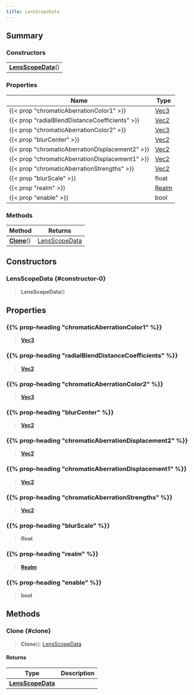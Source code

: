 ```yaml
---
title: LensScopeData
---
```


## Summary

### Constructors

|  |
| --- |
| **[LensScopeData](#constructor-0)**() |

### Properties

| Name | Type |
| ---- | ---- |
| {{< prop "chromaticAberrationColor1" >}} | [Vec3](/vext/ref/shared/type/vec3) |
| {{< prop "radialBlendDistanceCoefficients" >}} | [Vec2](/vext/ref/shared/type/vec2) |
| {{< prop "chromaticAberrationColor2" >}} | [Vec3](/vext/ref/shared/type/vec3) |
| {{< prop "blurCenter" >}} | [Vec2](/vext/ref/shared/type/vec2) |
| {{< prop "chromaticAberrationDisplacement2" >}} | [Vec2](/vext/ref/shared/type/vec2) |
| {{< prop "chromaticAberrationDisplacement1" >}} | [Vec2](/vext/ref/shared/type/vec2) |
| {{< prop "chromaticAberrationStrengths" >}} | [Vec2](/vext/ref/shared/type/vec2) |
| {{< prop "blurScale" >}} | float |
| {{< prop "realm" >}} | [Realm](/vext/ref/fb/realm) |
| {{< prop "enable" >}} | bool |

### Methods

| Method | Returns |
| ------ | ------- |
| **[Clone](#clone)**() | [LensScopeData](/vext/ref/client/type/lensscopedata) |

## Constructors

### LensScopeData {#constructor-0}

> **LensScopeData**()

## Properties

### {{% prop-heading "chromaticAberrationColor1" %}}

> **[Vec3](/vext/ref/shared/type/vec3)**

### {{% prop-heading "radialBlendDistanceCoefficients" %}}

> **[Vec2](/vext/ref/shared/type/vec2)**

### {{% prop-heading "chromaticAberrationColor2" %}}

> **[Vec3](/vext/ref/shared/type/vec3)**

### {{% prop-heading "blurCenter" %}}

> **[Vec2](/vext/ref/shared/type/vec2)**

### {{% prop-heading "chromaticAberrationDisplacement2" %}}

> **[Vec2](/vext/ref/shared/type/vec2)**

### {{% prop-heading "chromaticAberrationDisplacement1" %}}

> **[Vec2](/vext/ref/shared/type/vec2)**

### {{% prop-heading "chromaticAberrationStrengths" %}}

> **[Vec2](/vext/ref/shared/type/vec2)**

### {{% prop-heading "blurScale" %}}

> **float**

### {{% prop-heading "realm" %}}

> **[Realm](/vext/ref/fb/realm)**

### {{% prop-heading "enable" %}}

> **bool**

## Methods

### Clone {#clone}

> **Clone**(): [LensScopeData](/vext/ref/client/type/lensscopedata)

#### Returns

| Type | Description |
| ---- | ----------- |
| **[LensScopeData](/vext/ref/client/type/lensscopedata)** |  |

